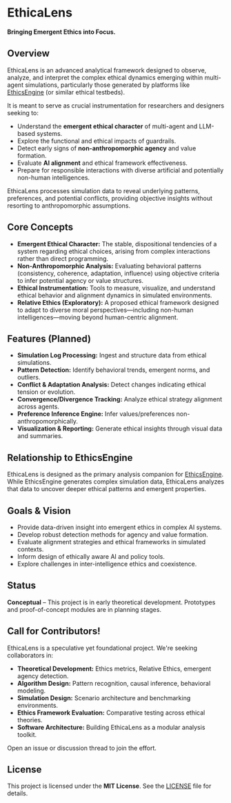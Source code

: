 # EthicaLens

**Bringing Emergent Ethics into Focus.**

## Overview

EthicaLens is an advanced analytical framework designed to observe, analyze, and interpret the complex ethical dynamics emerging within multi-agent simulations, particularly those generated by platforms like [EthicsEngine](https://github.com/emooreatx/EthicsEngine) (or similar ethical testbeds).

It is meant to serve as crucial instrumentation for researchers and designers seeking to:

- Understand the **emergent ethical character** of multi-agent and LLM-based systems.
- Explore the functional and ethical impacts of guardrails.
- Detect early signs of **non-anthropomorphic agency** and value formation.
- Evaluate **AI alignment** and ethical framework effectiveness.
- Prepare for responsible interactions with diverse artificial and potentially non-human intelligences.

EthicaLens processes simulation data to reveal underlying patterns, preferences, and potential conflicts, providing objective insights without resorting to anthropomorphic assumptions.

## Core Concepts

- **Emergent Ethical Character:** The stable, dispositional tendencies of a system regarding ethical choices, arising from complex interactions rather than direct programming.
- **Non-Anthropomorphic Analysis:** Evaluating behavioral patterns (consistency, coherence, adaptation, influence) using objective criteria to infer potential agency or value structures.
- **Ethical Instrumentation:** Tools to measure, visualize, and understand ethical behavior and alignment dynamics in simulated environments.
- **Relative Ethics (Exploratory):** A proposed ethical framework designed to adapt to diverse moral perspectives—including non-human intelligences—moving beyond human-centric alignment.

## Features (Planned)

- **Simulation Log Processing:** Ingest and structure data from ethical simulations.
- **Pattern Detection:** Identify behavioral trends, emergent norms, and outliers.
- **Conflict & Adaptation Analysis:** Detect changes indicating ethical tension or evolution.
- **Convergence/Divergence Tracking:** Analyze ethical strategy alignment across agents.
- **Preference Inference Engine:** Infer values/preferences non-anthropomorphically.
- **Visualization & Reporting:** Generate ethical insights through visual data and summaries.

## Relationship to EthicsEngine

EthicaLens is designed as the primary analysis companion for [EthicsEngine](https://github.com/emooreatx/EthicsEngine). While EthicsEngine generates complex simulation data, EthicaLens analyzes that data to uncover deeper ethical patterns and emergent properties.

## Goals & Vision

- Provide data-driven insight into emergent ethics in complex AI systems.
- Develop robust detection methods for agency and value formation.
- Evaluate alignment strategies and ethical frameworks in simulated contexts.
- Inform design of ethically aware AI and policy tools.
- Explore challenges in inter-intelligence ethics and coexistence.

## Status

**Conceptual** – This project is in early theoretical development. Prototypes and proof-of-concept modules are in planning stages.

## Call for Contributors!

EthicaLens is a speculative yet foundational project. We're seeking collaborators in:

- **Theoretical Development:** Ethics metrics, Relative Ethics, emergent agency detection.
- **Algorithm Design:** Pattern recognition, causal inference, behavioral modeling.
- **Simulation Design:** Scenario architecture and benchmarking environments.
- **Ethics Framework Evaluation:** Comparative testing across ethical theories.
- **Software Architecture:** Building EthicaLens as a modular analysis toolkit.

Open an issue or discussion thread to join the effort.

## License

This project is licensed under the **MIT License**. See the [LICENSE](LICENSE) file for details.
